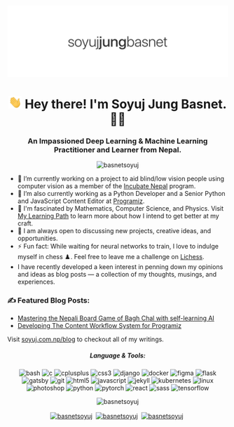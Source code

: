 <img src="assets/images/name.png">
<h1 align="center"><img src="assets/images/wave.gif" width="30px"/> Hey there! I'm Soyuj Jung Basnet. 👨‍💻</h1>

<h3 align="center">An Impassioned Deep Learning & Machine Learning Practitioner and Learner from Nepal.</h3>

<p align="center"><img src="https://komarev.com/ghpvc/?username=basnetsoyuj" alt="basnetsoyuj" /></p>

- 🔭 I’m currently working on a project to aid blind/low vision people using computer vision as a member of the <a href="http://www.incubate-nepal.com/" target="_blank">Incubate Nepal</a> program.
- 🔭 I’m also currently working as a Python Developer and a Senior Python and JavaScript Content Editor at <a href="https://www.programiz.com/" target="_blank">Programiz</a>.
- 🌱 I'm fascinated by Mathematics, Computer Science, and Physics. Visit <a href="https://github.com/basnetsoyuj/learning" target="_blank">My Learning Path</a> to learn more about how I intend to get better at my craft.
- 👯 I am always open to discussing new projects, creative ideas, and opportunities.
- ⚡ Fun fact: While waiting for neural networks to train, I love to indulge myself in chess ♟️. Feel free to leave me a challenge on <a href="https://lichess.org/@/basnetsoyuj" target="_blank">Lichess</a>.
- I have recently developed a keen interest in penning down my opinions and ideas as blog posts — a collection of my thoughts, musings, and experiences.

<h3>✍️ Featured Blog Posts:</h3>
<ul>
<li><a href="https://soyuj.com.np/blog/mastering-bagh-chal-with-self-learning-ai">Mastering the Nepali Board Game of Bagh Chal with self-learning AI</a></li>
<li><a href="https://soyuj.com.np/blog/content-workflow-system">Developing The Content Workflow System for Programiz</a></li>
</ul>
<p>Visit <a href="https://soyuj.com.np/blog">soyuj.com.np/blog</a> to checkout all of my writings.</p>

<h5 align="center">Language & Tools:</h5>
<p align="center"><img height="20" src="https://www.vectorlogo.zone/logos/gnu_bash/gnu_bash-icon.svg" alt="bash"/> <img height="20" src="https://devicons.github.io/devicon/devicon.git/icons/c/c-original.svg" alt="c"/> <img height="20" src="https://devicons.github.io/devicon/devicon.git/icons/cplusplus/cplusplus-original.svg" alt="cplusplus"/> <img height="20" src="https://devicons.github.io/devicon/devicon.git/icons/css3/css3-original-wordmark.svg" alt="css3"/> <img height="20" src="https://devicons.github.io/devicon/devicon.git/icons/django/django-original.svg" alt="django"/> <img height="20" src="https://devicons.github.io/devicon/devicon.git/icons/docker/docker-original-wordmark.svg" alt="docker"/> <img height="20" src="https://www.vectorlogo.zone/logos/figma/figma-icon.svg" alt="figma"/> <img height="20" src="https://www.vectorlogo.zone/logos/pocoo_flask/pocoo_flask-icon.svg" alt="flask"/> <img height="20" src="https://www.vectorlogo.zone/logos/gatsbyjs/gatsbyjs-icon.svg" alt="gatsby"/> <img height="20" src="https://www.vectorlogo.zone/logos/git-scm/git-scm-icon.svg" alt="git"/> <img height="20" src="https://devicons.github.io/devicon/devicon.git/icons/html5/html5-original-wordmark.svg" alt="html5"/> <img height="20" src="https://devicons.github.io/devicon/devicon.git/icons/javascript/javascript-original.svg" alt="javascript"/> <img height="20" src="https://www.vectorlogo.zone/logos/jekyllrb/jekyllrb-icon.svg" alt="jekyll"/> <img height="20" src="https://www.vectorlogo.zone/logos/kubernetes/kubernetes-icon.svg" alt="kubernetes"/> <img height="20" src="https://devicons.github.io/devicon/devicon.git/icons/linux/linux-original.svg" alt="linux"/> <img height="20" src="https://devicons.github.io/devicon/devicon.git/icons/photoshop/photoshop-plain.svg" alt="photoshop"/> <img height="20" src="https://devicons.github.io/devicon/devicon.git/icons/python/python-original.svg" alt="python"/> <img height="20" src="https://www.vectorlogo.zone/logos/pytorch/pytorch-icon.svg" alt="pytorch"/> <img height="20" src="https://devicons.github.io/devicon/devicon.git/icons/react/react-original-wordmark.svg" alt="react"/> <img height="20" src="https://devicons.github.io/devicon/devicon.git/icons/sass/sass-original.svg" alt="sass"/> <img height="20" src="https://www.vectorlogo.zone/logos/tensorflow/tensorflow-icon.svg" alt="tensorflow"/></p>

<p align="center"><img src="https://github-readme-stats.vercel.app/api?username=basnetsoyuj&show_icons=true&count_private=true" alt="basnetsoyuj" /></p>

<p align="center">
<a href="https://twitter.com/basnetsoyuj" target="blank"><img align="center" src="https://cdn.jsdelivr.net/npm/simple-icons@3.0.1/icons/twitter.svg" alt="basnetsoyuj" height="30" width="30" /></a>&nbsp;
<a href="https://linkedin.com/in/basnetsoyuj" target="blank"><img align="center" src="https://cdn.jsdelivr.net/npm/simple-icons@3.0.1/icons/linkedin.svg" alt="basnetsoyuj" height="30" width="30" /></a>&nbsp;
<a href="https://instagram.com/basnetsoyuj" target="blank"><img align="center" src="https://cdn.jsdelivr.net/npm/simple-icons@3.0.1/icons/instagram.svg" alt="basnetsoyuj" height="30" width="30" /></a>&nbsp;
</p>